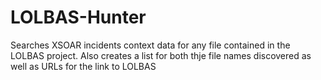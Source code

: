 # LOLBAS-Hunter

Searches XSOAR incidents context data for any file contained in the LOLBAS project. Also creates a list for both thje file names discovered as well as URLs for the link to LOLBAS 
